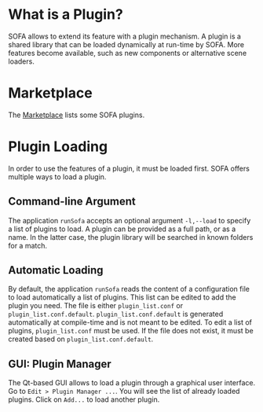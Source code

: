 # What is a Plugin?

SOFA allows to extend its feature with a plugin mechanism. A plugin is a shared library that can be loaded dynamically at run-time by SOFA. More features become available, such as new components or alternative scene loaders.

# Marketplace

The [Marketplace](https://www.sofa-framework.org/applications/marketplace/) lists some SOFA plugins.

# Plugin Loading

In order to use the features of a plugin, it must be loaded first. SOFA offers multiple ways to load a plugin.

## Command-line Argument

The application `runSofa` accepts an optional argument `-l,--load` to specify a list of plugins to load. A plugin can be provided as a full path, or as a name. In the latter case, the plugin library will be searched in known folders for a match.

## Automatic Loading

By default, the application `runSofa` reads the content of a configuration file to load automatically a list of plugins. This list can be edited to add the plugin you need. The file is either `plugin_list.conf` or `plugin_list.conf.default`. `plugin_list.conf.default` is generated automatically at compile-time and is not meant to be edited. To edit a list of plugins, `plugin_list.conf` must be used. If the file does not exist, it must be created based on `plugin_list.conf.default`.

## GUI: Plugin Manager

The Qt-based GUI allows to load a plugin through a graphical user interface. Go to `Edit > Plugin Manager ...`. You will see the list of already loaded plugins. Click on `Add...` to load another plugin.
